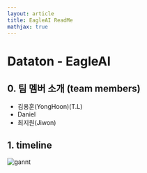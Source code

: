 ```yaml
---
layout: article
title: EagleAI ReadMe
mathjax: true
---
```


# Dataton - EagleAI  
  
## 0. 팀 멤버 소개 (team members)  
* 김용훈(YongHoon)(T.L)
* Daniel
* 최지원(Jiwon)
  
## 1. timeline
![gannt](gannt.png.jpg "timeline picture")
